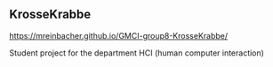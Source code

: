 ## KrosseKrabbe

https://mreinbacher.github.io/GMCI-group8-KrosseKrabbe/

Student project for the department HCI (human computer interaction)
